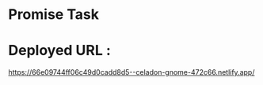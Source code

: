 # Promise Task

# Deployed URL :

https://66e09744ff06c49d0cadd8d5--celadon-gnome-472c66.netlify.app/
